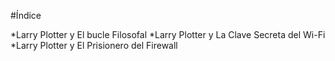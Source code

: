 #Índice

*Larry Plotter y El bucle Filosofal
*Larry Plotter y La Clave Secreta del Wi-Fi
*Larry Plotter y El Prisionero del Firewall